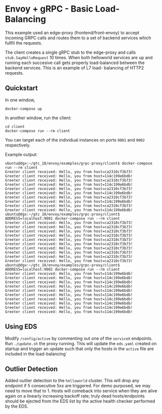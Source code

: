 # Envoy + gRPC - Basic Load-Balancing

This example used an edge-proxy (frontend/front-envoy) to accept incoming GRPC calls
and routes them to a set of backend services which fullfil the requests.

The client creates a single gRPC stub to the edge-proxy and calls `stub.SayHelloRequest`
10 times.  When both helloworld services are up and running each succesive call gets
properly load-balanced between the backend services.  This is an example of L7 load-
balancing of HTTP2 requests.

## Quickstart

In one window,
```
docker-compose up
```

In another window, run the client:
```
cd client
docker-compose run --rm client
```

You can target each of the individual instances on ports `9001` and `9002` respectively.

Example output:

```
ubuntu@dgx:~/gtc_18/envoy/examples/grpc-proxy/client$ docker-compose run --rm client
Greeter client received: Hello, you from host=ca2310cf3b73!
Greeter client received: Hello, you from host=114c199e6bdb!
Greeter client received: Hello, you from host=ca2310cf3b73!
Greeter client received: Hello, you from host=114c199e6bdb!
Greeter client received: Hello, you from host=ca2310cf3b73!
Greeter client received: Hello, you from host=114c199e6bdb!
Greeter client received: Hello, you from host=ca2310cf3b73!
Greeter client received: Hello, you from host=114c199e6bdb!
Greeter client received: Hello, you from host=ca2310cf3b73!
Greeter client received: Hello, you from host=114c199e6bdb!
ubuntu@dgx:~/gtc_18/envoy/examples/grpc-proxy/client$ ADDRESS=localhost:9001 docker-compose run --rm client
Greeter client received: Hello, you from host=ca2310cf3b73!
Greeter client received: Hello, you from host=ca2310cf3b73!
Greeter client received: Hello, you from host=ca2310cf3b73!
Greeter client received: Hello, you from host=ca2310cf3b73!
Greeter client received: Hello, you from host=ca2310cf3b73!
Greeter client received: Hello, you from host=ca2310cf3b73!
Greeter client received: Hello, you from host=ca2310cf3b73!
Greeter client received: Hello, you from host=ca2310cf3b73!
Greeter client received: Hello, you from host=ca2310cf3b73!
Greeter client received: Hello, you from host=ca2310cf3b73!
ubuntu@dgx:~/gtc_18/envoy/examples/grpc-proxy/client$ ADDRESS=localhost:9002 docker-compose run --rm client
Greeter client received: Hello, you from host=114c199e6bdb!
Greeter client received: Hello, you from host=114c199e6bdb!
Greeter client received: Hello, you from host=114c199e6bdb!
Greeter client received: Hello, you from host=114c199e6bdb!
Greeter client received: Hello, you from host=114c199e6bdb!
Greeter client received: Hello, you from host=114c199e6bdb!
Greeter client received: Hello, you from host=114c199e6bdb!
Greeter client received: Hello, you from host=114c199e6bdb!
Greeter client received: Hello, you from host=114c199e6bdb!
Greeter client received: Hello, you from host=114c199e6bdb!
```

## Using EDS

Modify `/config/active` by commenting out one of the `serviceX` endpoints.  Run `./update.sh`
the proxy running.  This will update the `eds.yaml` created on startup and trigger an update
such that only the hosts in the `active` file are included in the load-balancing`

## Outlier Detection

Added outlier detection to the `helloworld` cluster.  This will drop any endpoint if 5 consecutive 
5xx are triggered.  For demo purposed, we may need to move that to 1.  Hosts will comeback into
service when they are alive again on a linearly increasing backoff rate; truly dead hosts/endpoints
should be ejected from the EDS list by the active health checker performed by the EDS.
